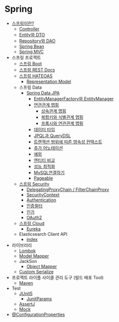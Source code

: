 # Spring
- [스프링이란?](/spring/spring.md)
  - [Controller](/spring/Controller.md)
  - [Entity와 DTO](/spring/entity.md)
  - [Repository와 DAO](/spring/repository_dao.md)
  - [Spring Bean](/spring/spring-bean.md)
  - [Spring MVC](/spring/springMVC.md)
- 스프링 프로젝트
  - [스프링 Boot](/spring/springboot.md)
  - [스프링 REST Docs](/spring/restDocs.md)
  - [스프링 HATEOAS](/spring/hateoas.md)
    - [Representation Model](/spring/representationModel.md)
  - 스프링 Data
    - [Spring Data JPA](/spring/jpa.md)
      - [EntityManagerFactory와 EntityManager](/spring/jpa_operation.md)
      - [연관관계 맵핑](/spring/jpa_relationship.md)
        - [상속관계 맵핑](/spring/jpa_super_sub_type_relationship.md)
        - [복합키와 식별관계 맵핑](/spring/jpa_composite_key.md)
        - [프록시와 연관관계 맵핑](/spring/jpa_proxy_relationShip.md)
      - [데이터 타입](/spring/jpa_valueType.md)
      - [JPQL과 QueryDSL](/spring/jpa_jpql_querydsl.md)
      - [트랜잭션 범위에 따른 영속성 컨텍스트](/spring/jpa_transaction.md)
      - [추가 어노테이션](/spring/jpa_annotation.md)
      - [예외](/spring/jpa_exception.md)
      - [엔티티 비교](/spring/jpa_compare.md)
      - [성능 최적화](/spring/jpa_optimization.md)
      - [MySQL연결하기](/spring/mySQL.md)
      - [Pageable](/spring/pageable.md)
  - [스프링 Security](/spring/security.md)
    - [DelegatingProxyChain / FilterChainProxy](/spring/security_chain.md)
    - [SecurityContext](/spring/security_context.md)
    - [Authentication](/spring/security_authentication.md)
    - [인증필터](/spring/security_authenticationFilter.md)
    - [인가](/spring/security_authorizationFilter.md)
    - [OAuth2](/spring/security_oauth.md)
  - [스프링 Cloud](/spring/cloud.md)
    - [Eureka](/spring/eureka.md)
  - Elasticsearch Client API
    - [index](/spring/es_index.md)
- 라이브러리
  - [Lombok](/spring/lombok.md)
  - [Model Mapper](/spring/modelMapper.md)
  - JackSon
    - [Object Mapper](/spring/objectMapper.md)
  - [Custom Serialize](/spring/customSerialize.md)
- 프로젝트 라이플 사이클 관리 도구 (빌드 배포 Tool)
  - [Maven](/spring/maven.md)
- Test
  - [JUnit5](./spring/Junit5.md)
    - [JunitParams](./spring/JunitParams.md)
  - [AssertJ](./spring/AssertJ.md)
  - [Mock](/spring/mock.md)
- [@ConfigurationProperties](/spring/configurationProperties.md)